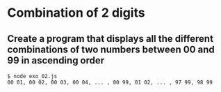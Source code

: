 # Combination of 2 digits

## Create a program that displays all the different combinations of two numbers between 00 and 99 in ascending order

```
$ node exo_02.js
00 01, 00 02, 00 03, 00 04, ... , 00 99, 01 02, ... , 97 99, 98 99
```
